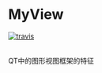MyView
======
[![travis](https://api.travis-ci.org/raojun/MyView.png)](https://travis-ci.org/raojun/MyView)

<br>
QT中的图形视图框架的特征
